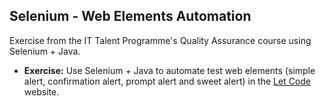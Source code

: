 ## Selenium - Web Elements Automation

Exercise from the IT Talent Programme's Quality Assurance course using Selenium + Java. 

* **Exercise:** Use Selenium + Java to automate test web elements (simple alert, confirmation alert, prompt alert and sweet alert) in the [Let Code](https://letcode.in/alert) website.

